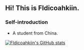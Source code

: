 ## Hi! This is Fldicoahkiin.

### Self-introduction
- A student from China. 

[![Fldicoahkiin's GitHub stats](https://github-readme-stats.vercel.app/api?username=Fldicoahkiin)](https://github.com/anuraghazra/github-readme-stats)

<!--
**Fldicoahkiin/Fldicoahkiin** is a ✨ _special_ ✨ repository because its `README.md` (this file) appears on your GitHub profile.

Here are some ideas to get you started:

- 🔭 I’m currently working on ...
- 🌱 I’m currently learning ...
- 👯 I’m looking to collaborate on ...
- 🤔 I’m looking for help with ...
- 💬 Ask me about ...
- 📫 How to reach me: ...
- 😄 Pronouns: ...
- ⚡ Fun fact: ...
-->
